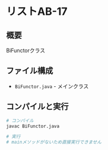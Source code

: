 # リストAB-17

## 概要
BiFunctorクラス

## ファイル構成
- `BiFunctor.java` - メインクラス

## コンパイルと実行
```bash
# コンパイル
javac BiFunctor.java

# 実行
# mainメソッドがないため直接実行できません
```
